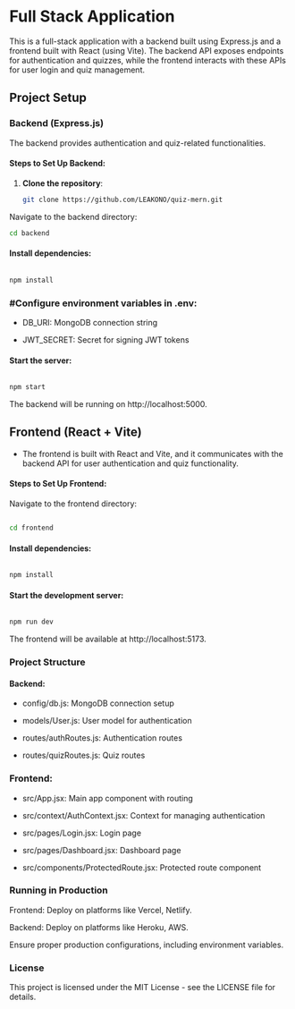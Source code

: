 # Full Stack Application

This is a full-stack application with a backend built using Express.js and a frontend built with React (using Vite). The backend API exposes endpoints for authentication and quizzes, while the frontend interacts with these APIs for user login and quiz management.

## Project Setup

### Backend (Express.js)
The backend provides authentication and quiz-related functionalities.

#### Steps to Set Up Backend:
1. **Clone the repository**:

   ```bash
   git clone https://github.com/LEAKONO/quiz-mern.git
Navigate to the backend directory:

```bash
cd backend
```
#### Install dependencies:

```bash

npm install
```
### #Configure environment variables in .env:

- DB_URI: MongoDB connection string

- JWT_SECRET: Secret for signing JWT tokens

#### Start the server:

```bash

npm start
```
The backend will be running on http://localhost:5000.

## Frontend (React + Vite)
 - The frontend is built with React and Vite, and it communicates with the backend API for user authentication and quiz functionality.

#### Steps to Set Up Frontend:
Navigate to the frontend directory:

```bash

cd frontend
```
#### Install dependencies:

```bash

npm install
```
#### Start the development server:

```bash

npm run dev
```
The frontend will be available at http://localhost:5173.

### Project Structure
#### Backend:
- config/db.js: MongoDB connection setup

- models/User.js: User model for authentication

- routes/authRoutes.js: Authentication routes

- routes/quizRoutes.js: Quiz routes

### Frontend:
- src/App.jsx: Main app component with routing

- src/context/AuthContext.jsx: Context for managing authentication

- src/pages/Login.jsx: Login page

- src/pages/Dashboard.jsx: Dashboard page

- src/components/ProtectedRoute.jsx: Protected route component

### Running in Production
Frontend:
Deploy on platforms like Vercel, Netlify.

Backend:
Deploy on platforms like Heroku, AWS.

Ensure proper production configurations, including environment variables.

### License
This project is licensed under the MIT License - see the LICENSE file for details.
















